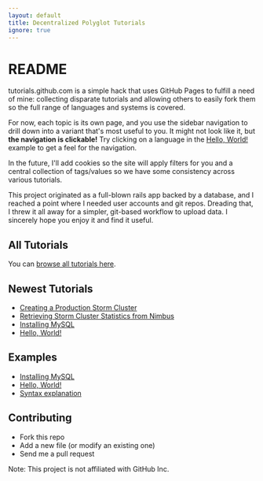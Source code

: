 ```yaml
---
layout: default
title: Decentralized Polyglot Tutorials
ignore: true
---
```


README
======

tutorials.github.com is a simple hack that uses GitHub Pages to fulfill a need of mine: collecting disparate tutorials and allowing others to easily fork them so the full range of languages and systems is covered.

For now, each topic is its own page, and you use the sidebar navigation to drill down into a variant that's most useful to you.  It might not look like it, but __the navigation is clickable!__  Try clicking on a language in the [Hello, World!](/pages/hello-world.html) example to get a feel for the navigation.

In the future, I'll add cookies so the site will apply filters for you and a central collection of tags/values so we have some consistency across various tutorials.

This project originated as a full-blown rails app backed by a database, and I reached a point where I needed user accounts and git repos.  Dreading that, I threw it all away for a simpler, git-based workflow to upload data.  I sincerely hope you enjoy it and find it useful.

All Tutorials
-------------
You can [browse all tutorials here](/pages/table-of-contents.html?1340248769).

Newest Tutorials
----------------
* [Creating a Production Storm Cluster](/pages/creating-a-production-storm-cluster.html?1340487118)
* [Retrieving Storm Cluster Statistics from Nimbus](/pages/retrieving-storm-data-from-nimbus.html?1340398351)
* [Installing MySQL](/pages/installing-mysql.html?1339980010)
* [Hello, World!](/pages/hello-world.html?1339978842)

Examples
--------
* [Installing MySQL](/pages/installing-mysql.html?1339980010)
* [Hello, World!](/pages/hello-world.html?1339978842)
* [Syntax explanation](/pages/explanation.html?1340248769)

Contributing
------------

- Fork this repo
- Add a new file (or modify an existing one)
- Send me a pull request

Note: This project is not affiliated with GitHub Inc.
